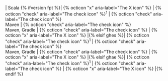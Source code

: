 | Scala {% ifversion fpt %}| {% octicon "x" aria-label="The X icon" %} | {% octicon "check" aria-label="The check icon" %}<sup>1</sup> | {% octicon "check" aria-label="The check icon" %}<br>Maven | {% octicon "check" aria-label="The check icon" %}<br>Maven, Gradle | {% octicon "check" aria-label="The check icon" %} | {% octicon "x" aria-label="The X icon" %} |{% elsif ghes %}| {% octicon "check" aria-label="The check icon" %}<sup>1</sup> | {% octicon "check" aria-label="The check icon" %}<br>Maven, Gradle | {% octicon "check" aria-label="The check icon" %} | {% octicon "x" aria-label="The X icon" %} |{% elsif ghae %}| {% octicon "check" aria-label="The check icon" %}<sup>1</sup> | {% octicon "check" aria-label="The check icon" %} | {% octicon "x" aria-label="The X icon" %} |{% endif %}
